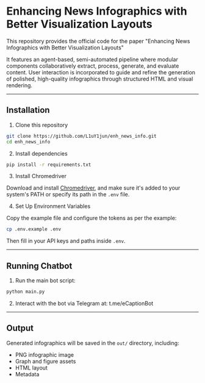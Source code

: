 # Enhancing News Infographics with Better Visualization Layouts

This repository provides the official code for the paper "Enhancing News Infographics with Better Visualization Layouts"

It features an agent-based, semi-automated pipeline where modular components collaboratively extract, process, generate, and evaluate content. User interaction is incorporated to guide and refine the generation of polished, high-quality infographics through structured HTML and visual rendering.

---

## Installation

1. Clone this repository

```bash
git clone https://github.com/L1uY1jun/enh_news_info.git
cd enh_news_info
```

2. Install dependencies

```bash
pip install -r requirements.txt
```

3. Install Chromedriver

Download and install [Chromedriver](https://developer.chrome.com/docs/chromedriver/downloads), and make sure it's added to your system's PATH or specify its path in the `.env` file.

4. Set Up Environment Variables

Copy the example file and configure the tokens as per the example:

```bash
cp .env.example .env
```

Then fill in your API keys and paths inside `.env`.

---

## Running Chatbot

1. Run the main bot script:

```bash
python main.py
```

2. Interact with the bot via Telegram at: t.me/eCaptionBot

---

## Output

Generated infographics will be saved in the `out/` directory, including:

- PNG infographic image
- Graph and figure assets
- HTML layout
- Metadata
